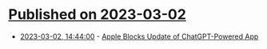 # [Published on 2023-03-02](index.md)

* [2023-03-02, 14:44:00](https://apple.slashdot.org/story/23/03/02/1445206/apple-blocks-update-of-chatgpt-powered-app?utm_source=rss1.0mainlinkanon&utm_medium=feed) - [Apple Blocks Update of ChatGPT-Powered App](https://apple.slashdot.org/story/23/03/02/1445206/apple-blocks-update-of-chatgpt-powered-app?utm_source=rss1.0mainlinkanon&utm_medium=feed)
